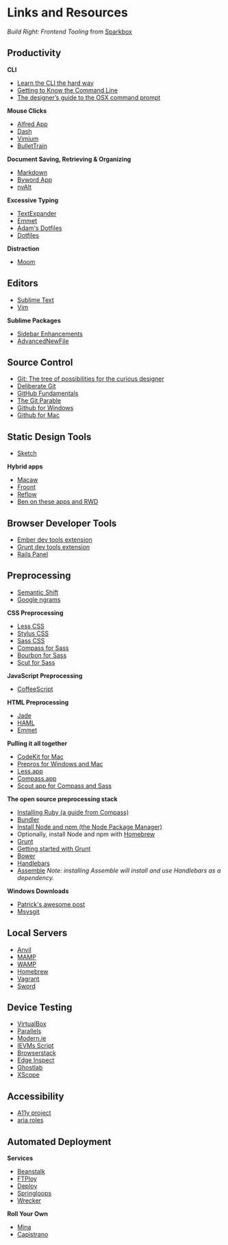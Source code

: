 # Links and Resources
*Build Right: Frontend Tooling* from [Sparkbox](http://seesparkbox.com)

## Productivity

**CLI**

* [Learn the CLI the hard way](http://cli.learncodethehardway.org/book/)
* [Getting to Know the Command Line](http://www.davidbaumgold.com/tutorials/command-line/)
* [The designer’s guide to the OSX command prompt](http://wiseheartdesign.com/articles/2010/11/12/the-designers-guide-to-the-osx-command-prompt/)

**Mouse Clicks**

* [Alfred App](http://alfredapp.com)
* [Dash](http://kapeli.com/dash)
* [Vimium](http://vimium.github.io)
* [BulletTrain](http://bullettrain.com)

**Document Saving, Retrieving & Organizing**

* [Markdown](http://daringfireball.net/projects/markdown/)
* [Byword App](http://bywordapp.com/)
* [nvAlt](http://brettterpstra.com/projects/nvalt/)

**Excessive Typing**

* [TextExpander](http://smilesoftware.com/TextExpander)
* [Emmet](http://emmet.io)
* [Adam's Dotfiles](https://github.com/asimpson/dotfiles)
* [Dotfiles](http://dotfiles.github.io)

**Distraction**

* [Moom](http://manytricks.com/moom/)

## Editors

* [Sublime Text](http://sublimetext.com)
* [Vim](http://vim.org)

**Sublime Packages**

* [Sidebar Enhancements](https://github.com/titoBouzout/SideBarEnhancements)
* [AdvancedNewFile](https://github.com/skuroda/Sublime-AdvancedNewFile)

## Source Control
* [Git: The tree of possibilities for the curious designer](https://medium.com/design-ux/92f2350fd047)
* [Deliberate Git](http://steelcityruby.confbots.com/video/72762735)
* [GitHub Fundamentals](http://www.teehanlax.com/blog/github-fundamentals/)
* [The Git Parable](http://tom.preston-werner.com/2009/05/19/the-git-parable.html)
* [Github for Windows](http://windows.github.com)
* [Github for Mac](http://mac.github.com)

## Static Design Tools

* [Sketch](http://www.bohemiancoding.com/sketch/)

**Hybrid apps**

* [Macaw](http://macaw.co)
* [Froont](http://froont.com)
* [Reflow](http://html.adobe.com/edge/reflow/)
* [Ben on these apps and RWD](http://seesparkbox.com/foundry/dissecting_design)

## Browser Developer Tools

* [Ember dev tools extension](https://chrome.google.com/webstore/detail/ember-inspector/bmdblncegkenkacieihfhpjfppoconhi?hl=en)
* [Grunt dev tools extension](https://chrome.google.com/webstore/detail/grunt-devtools/fbiodiodggnlakggeeckkjccjhhjndnb?hl=en)
* [Rails Panel](https://chrome.google.com/webstore/detail/railspanel/gjpfobpafnhjhbajcjgccbbdofdckggg?hl=en-US)

## Preprocessing

* [Semantic Shift](http://en.wikipedia.org/wiki/Semantic_change)
* [Google ngrams](http://books.google.com/ngrams/)

**CSS Preprocessing**

* [Less CSS](http://lesscss.org/)
* [Stylus CSS](http://learnboost.github.io/stylus/)
* [Sass CSS](http://sass-lang.com/)
* [Compass for Sass](http://compass-style.org/)
* [Bourbon for Sass](http://bourbon.io/)
* [Scut for Sass](http://davidtheclark.github.io/scut/)

**JavaScript Preprocessing**

* [CoffeeScript](http://coffeescript.org/)

**HTML Preprocessing**

* [Jade](http://jade-lang.com/)
* [HAML](http://haml.info/)
* [Emmet](http://emmet.io/)

**Pulling it all together**

* [CodeKit for Mac](https://incident57.com/codekit/)
* [Prepros for Windows and Mac](http://alphapixels.com/prepros/)
* [Less.app](http://incident57.com/less/)
* [Compass.app](http://compass.kkbox.com/)
* [Scout app for Compass and Sass](http://mhs.github.io/scout-app/)

**The open source preprocessing stack**

* [Installing Ruby (a guide from Compass)](http://compass-style.org/install/)
* [Bundler](http://bundler.io/)
* [Install Node and npm (the Node Package Manager)](http://nodejs.org/download/)
* Optionally, install Node and npm with [Homebrew](http://brew.sh/)
* [Grunt](http://gruntjs.com/)
* [Getting started with Grunt](http://gruntjs.com/getting-started)
* [Bower](http://bower.io/)
* [Handlebars](http://handlebarsjs.com/)
* [Assemble](http://assemble.io/) *Note: installing Assemble will install and use Handlebars as a dependency.*

**Windows Downloads**
* [Patrick's awesome post](http://seesparkbox.com/foundry/love_your_frontend_tools_windows)
* [Msysgit](http://msysgit.github.io/)

## Local Servers
* [Anvil](http://anvilformac.com)
* [MAMP](http://www.mamp.info/en/index.html)
* [WAMP](http://www.wampserver.com/en/)
* [Homebrew](http://brew.sh)
* [Vagrant](http://www.vagrantup.com)
* [Sword](https://sword.mu/)

## Device Testing
* [VirtualBox](https://www.virtualbox.org/)
* [Parallels](https://www.parallels.com/)
* [Modern.ie](http://modern.ie)
* [IEVMs Script](http://github.com/xdissent/ievms)
* [Browserstack](www.browserstack.com)
* [Edge Inspect](http://html.adobe.com/edge/inspect/)
* [Ghostlab](http://vanamco.com/ghostlab/)
* [XScope](http://iconfactory.com/software/xscope)

## Accessibility
* [A11y project](http://a11yproject.com/)
* [aria roles](http://www.w3.org/WAI/PF/aria-practices/)

## Automated Deployment

**Services**

* [Beanstalk](http://beanstalkapp.com/)
* [FTPloy](http://ftploy.com/)
* [Deploy](http://deployhq.com/)
* [Springloops](http://www.springloops.io/)
* [Wrecker](http://wercker.com/)

**Roll Your Own**

* [Mina](https://github.com/nadarei/mina)
* [Capistrano](https://github.com/capistrano/capistrano)
